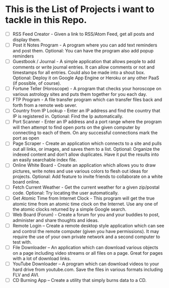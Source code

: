 # This is the List of Projects i want to tackle in this Repo.

- [ ] RSS Feed Creator - Given a link to RSS/Atom Feed, get all posts and display them.
- [ ] Post it Notes Program - A program where you can add text reminders and post them. Optional: You can have the program also add popup reminders
- [ ] Guestbook / Journal - A simple application that allows people to add comments or write journal entries. It can allow comments or not and timestamps for all entries. Could also be made into a shout box. Optional: Deploy it on Google App Engine or Heroku or any other PaaS (if possible, of course).
- [ ] Fortune Teller (Horoscope) - A program that checks your horoscope on various astrology sites and puts them together for you each day.
- [ ] FTP Program - A file transfer program which can transfer files back and forth from a remote web sever.
- [ ] Country from IP Lookup - Enter an IP address and find the country that IP is registered in. Optional: Find the Ip automatically.
- [ ] Port Scanner - Enter an IP address and a port range where the program will then attempt to find open ports on the given computer by connecting to each of them. On any successful connections mark the port as open
- [ ] Page Scraper - Create an application which connects to a site and pulls out all links, or images, and saves them to a list. Optional: Organize the indexed content and don’t allow duplicates. Have it put the results into an easily searchable index file.
- [ ] Online White Board - Create an application which allows you to draw pictures, write notes and use various colors to flesh out ideas for projects. Optional: Add feature to invite friends to collaborate on a white board online.
- [ ] Fetch Current Weather - Get the current weather for a given zip/postal code. Optional: Try locating the user automatically.
- [ ] Get Atomic Time from Internet Clock - This program will get the true atomic time from an atomic time clock on the Internet. Use any one of the atomic clocks returned by a simple Google search.
- [ ] Web Board (Forum) - Create a forum for you and your buddies to post, administer and share thoughts and ideas.
- [ ] Remote Login – Create a remote desktop style application which can see and control the remote computer (given you have permissions). It may require the use of your own private network and a second computer to test with.
- [ ] File Downloader – An application which can download various objects on a page including video streams or all files on a page. Great for pages with a lot of download links.
- [ ] YouTube Downloader – A program which can download videos to your hard drive from youtube.com. Save the files in various formats including FLV and AVI.
- [ ] CD Burning App – Create a utility that simply burns data to a CD.
